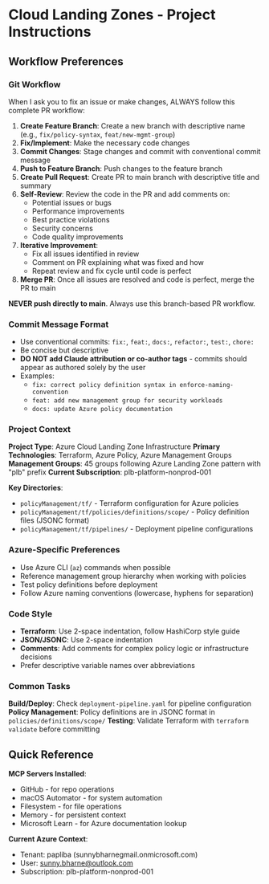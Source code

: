 # Cloud Landing Zones - Project Instructions

## Workflow Preferences

### Git Workflow
When I ask you to fix an issue or make changes, ALWAYS follow this complete PR workflow:

1. **Create Feature Branch**: Create a new branch with descriptive name (e.g., `fix/policy-syntax`, `feat/new-mgmt-group`)
2. **Fix/Implement**: Make the necessary code changes
3. **Commit Changes**: Stage changes and commit with conventional commit message
4. **Push to Feature Branch**: Push changes to the feature branch
5. **Create Pull Request**: Create PR to main branch with descriptive title and summary
6. **Self-Review**: Review the code in the PR and add comments on:
   - Potential issues or bugs
   - Performance improvements
   - Best practice violations
   - Security concerns
   - Code quality improvements
7. **Iterative Improvement**:
   - Fix all issues identified in review
   - Comment on PR explaining what was fixed and how
   - Repeat review and fix cycle until code is perfect
8. **Merge PR**: Once all issues are resolved and code is perfect, merge the PR to main

**NEVER push directly to main**. Always use this branch-based PR workflow.

### Commit Message Format
- Use conventional commits: `fix:`, `feat:`, `docs:`, `refactor:`, `test:`, `chore:`
- Be concise but descriptive
- **DO NOT add Claude attribution or co-author tags** - commits should appear as authored solely by the user
- Examples:
  - `fix: correct policy definition syntax in enforce-naming-convention`
  - `feat: add new management group for security workloads`
  - `docs: update Azure policy documentation`

### Project Context

**Project Type**: Azure Cloud Landing Zone Infrastructure
**Primary Technologies**: Terraform, Azure Policy, Azure Management Groups
**Management Groups**: 45 groups following Azure Landing Zone pattern with "plb" prefix
**Current Subscription**: plb-platform-nonprod-001

**Key Directories**:
- `policyManagement/tf/` - Terraform configuration for Azure policies
- `policyManagement/tf/policies/definitions/scope/` - Policy definition files (JSONC format)
- `policyManagement/tf/pipelines/` - Deployment pipeline configurations

### Azure-Specific Preferences

- Use Azure CLI (`az`) commands when possible
- Reference management group hierarchy when working with policies
- Test policy definitions before deployment
- Follow Azure naming conventions (lowercase, hyphens for separation)

### Code Style

- **Terraform**: Use 2-space indentation, follow HashiCorp style guide
- **JSON/JSONC**: Use 2-space indentation
- **Comments**: Add comments for complex policy logic or infrastructure decisions
- Prefer descriptive variable names over abbreviations

### Common Tasks

**Build/Deploy**: Check `deployment-pipeline.yaml` for pipeline configuration
**Policy Management**: Policy definitions are in JSONC format in `policies/definitions/scope/`
**Testing**: Validate Terraform with `terraform validate` before committing

## Quick Reference

**MCP Servers Installed**:
- GitHub - for repo operations
- macOS Automator - for system automation
- Filesystem - for file operations
- Memory - for persistent context
- Microsoft Learn - for Azure documentation lookup

**Current Azure Context**:
- Tenant: papliba (sunnybharnegmail.onmicrosoft.com)
- User: sunny.bharne@outlook.com
- Subscription: plb-platform-nonprod-001
